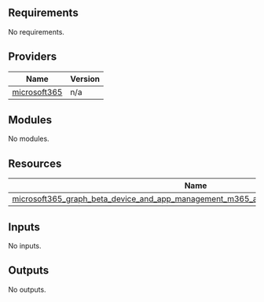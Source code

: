 <!-- BEGIN_TF_DOCS -->
## Requirements

No requirements.

## Providers

| Name | Version |
|------|---------|
| <a name="provider_microsoft365"></a> [microsoft365](#provider_microsoft365) | n/a |

## Modules

No modules.

## Resources

| Name | Type |
|------|------|
| [microsoft365_graph_beta_device_and_app_management_m365_apps_installation_options.example](https://registry.terraform.io/providers/hashicorp/microsoft365/latest/docs/resources/graph_beta_device_and_app_management_m365_apps_installation_options) | resource |

## Inputs

No inputs.

## Outputs

No outputs.
<!-- END_TF_DOCS -->